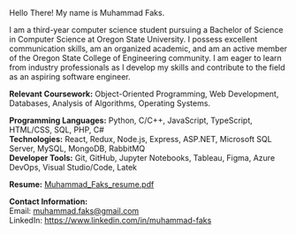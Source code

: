Hello There! My name is Muhammad Faks.

I am a third-year computer science student pursuing a Bachelor of Science in Computer Science at Oregon State University. I possess excellent communication skills, am an organized academic, and am an active member of the Oregon State College of Engineering community. I am eager to learn from industry professionals as I develop my skills and contribute to the field as an aspiring software engineer.

**Relevant Coursework:** Object-Oriented Programming, Web Development, Databases, Analysis of Algorithms, Operating Systems.

**Programming Languages:** Python, C/C++, JavaScript, TypeScript, HTML/CSS, SQL, PHP, C#      
**Technologies:** React, Redux, Node.js, Express, ASP.NET, Microsoft SQL Server, MySQL, MongoDB, RabbitMQ      
**Developer Tools:** Git, GitHub, Jupyter Notebooks, Tableau, Figma, Azure DevOps, Visual Studio/Code, Latek    

**Resume:** [Muhammad_Faks_resume.pdf](https://github.com/mfaks/mfaks/files/13847863/Muhammad_Faks_resume.pdf)

**Contact Information:**    
Email: muhammad.faks@gmail.com     
LinkedIn: https://www.linkedin.com/in/muhammad-faks
